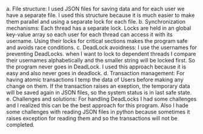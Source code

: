 a. File structure: I used JSON files for saving data and for each user we have a separate file. I used this structure because it is much easier to make them parallel and using 
  a separate lock for each file.
b. Synchronization mechanisms: Each thread has a separate lock. Locks are held in an global key-value array so each user for each thread can access it with its username.
  Using their locks for critical sections makes the program safe and avoids race conditions.
c. DeadLock avoidness: I use the usernames for preventing DeadLocks. when I want to lock to dependent threads I compare their usernames alphabetically and the smaller string
  will be locked first. So the program never goes in DeadLock. I used this approach because it is easy and also never goes in deadlock.
d. Transaction management: For having atomic transactions I temp the data of Users before making any change on them. If the transaction raises an exeption, the temporary data will 
  be saved again in JSON files, so the system status is in last safe state.
e. Challenges and solutions: For handling DeadLocks I had some challenges and I realized this can be the best approach for this program. Also I hade some challenges with reading
  JSON files in python because sometimes it raises exception for reading them and so the transactions will not be completed.
